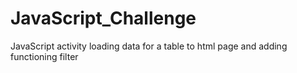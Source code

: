 # JavaScript_Challenge

JavaScript activity loading data for a table to html page and adding functioning filter
